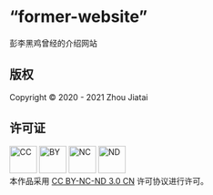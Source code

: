# “former-website”
彭李黑鸡曾经的介绍网站
## 版权
Copyright &copy; 2020 - 2021 Zhou Jiatai  
## 许可证
[<img src="https://mirrors.creativecommons.org/presskit/icons/cc.png" alt="CC" width="48" />](http://creativecommons.org/licenses/by-nc-nd/3.0/cn/) [<img src="https://mirrors.creativecommons.org/presskit/icons/by.png" alt="BY" width="48" />](http://creativecommons.org/licenses/by-nc-nd/3.0/cn/) [<img src="https://mirrors.creativecommons.org/presskit/icons/nc-jp.png" alt="NC" width="48" />](http://creativecommons.org/licenses/by-nc-nd/3.0/cn/) [<img src="https://mirrors.creativecommons.org/presskit/icons/nd.png" alt="ND" width="48" />](http://creativecommons.org/licenses/by-nc-nd/3.0/cn/)  
本作品采用 [CC BY-NC-ND 3.0 CN](http://creativecommons.org/licenses/by-nc-nd/3.0/cn/) 许可协议进行许可。
